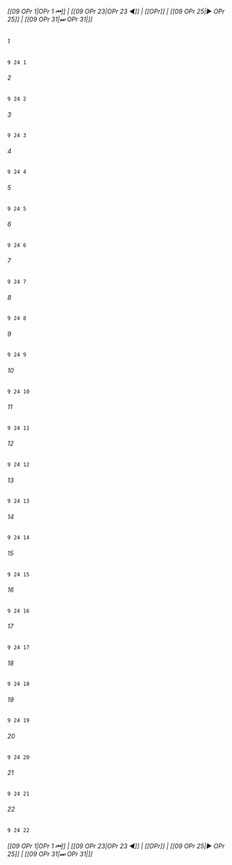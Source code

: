 
###### [[09 OPr 1|OPr 1 ⏮]] | [[09 OPr 23|OPr 23 ◀]] | [[OPr]] | [[09 OPr 25|▶ OPr 25]] | [[09 OPr 31|⏭ OPr 31|]]

###### 1
``` verse
9 24 1 
```
###### 2
``` verse
9 24 2 
```
###### 3
``` verse
9 24 3 
```
###### 4
``` verse
9 24 4 
```
###### 5
``` verse
9 24 5 
```
###### 6
``` verse
9 24 6 
```
###### 7
``` verse
9 24 7 
```
###### 8
``` verse
9 24 8 
```
###### 9
``` verse
9 24 9 
```
###### 10
``` verse
9 24 10 
```
###### 11
``` verse
9 24 11 
```
###### 12
``` verse
9 24 12 
```
###### 13
``` verse
9 24 13 
```
###### 14
``` verse
9 24 14 
```
###### 15
``` verse
9 24 15 
```
###### 16
``` verse
9 24 16 
```
###### 17
``` verse
9 24 17 
```
###### 18
``` verse
9 24 18 
```
###### 19
``` verse
9 24 19 
```
###### 20
``` verse
9 24 20 
```
###### 21
``` verse
9 24 21 
```
###### 22
``` verse
9 24 22 
```

###### [[09 OPr 1|OPr 1 ⏮]] | [[09 OPr 23|OPr 23 ◀]] | [[OPr]] | [[09 OPr 25|▶ OPr 25]] | [[09 OPr 31|⏭ OPr 31|]]

